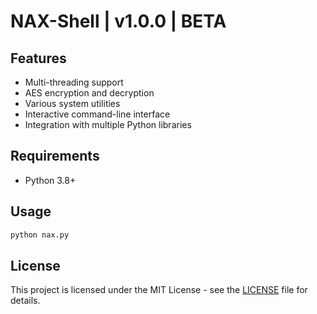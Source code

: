 # NAX-Shell | v1.0.0 | BETA

## Features
- Multi-threading support
- AES encryption and decryption
- Various system utilities
- Interactive command-line interface
- Integration with multiple Python libraries

## Requirements
- Python 3.8+

## Usage
```bash
python nax.py
```

## License
This project is licensed under the MIT License - see the [LICENSE](LICENSE.md) file for details.
